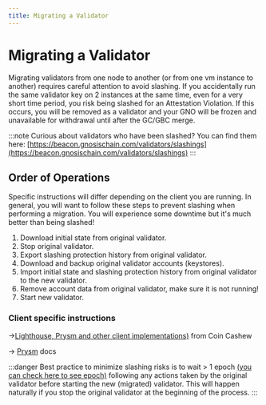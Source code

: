 ```yaml
---
title: Migrating a Validator
---
```


# Migrating a Validator

Migrating validators from one node to another (or from one vm instance to another) requires careful attention to avoid slashing. If you accidentally run the same validator key on 2 instances at the same time, even for a very short time period, you risk being slashed for an Attestation Violation. If this occurs, you will be removed as a validator and your GNO will be frozen and unavailable for withdrawal until after the GC/GBC merge.

:::note
Curious about validators who have been slashed? You can find them here: [https://beacon.gnosischain.com/validators/slashings](https://beacon.gnosischain.com/validators/slashings)
:::

## Order of Operations

Specific instructions will differ depending on the client you are running. In general, you will want to follow these steps to prevent slashing when performing a migration. You will experience some downtime but it's much better than being slashed!

1. Download initial state from original validator.
2. Stop original validator.
3. Export slashing protection history from original validator.
4. Download and backup original validator accounts (keystores).
5. Import initial state and slashing protection history from original validator to the new validator.
6. Remove account data from original validator, make sure it is not running!
7. Start new validator.

### Client specific instructions

\->[Lighthouse, Prysm and other client implementations)](https://www.coincashew.com/coins/overview-eth/guide-or-how-to-setup-a-validator-on-eth2-mainnet/part-iii-tips/switching-migrating-consensus-client) from Coin Cashew

\-> [Prysm](https://docs.prylabs.network/docs/advanced/migrating-keys/) docs

:::danger
Best practice to minimize slashing risks is to wait > 1 epoch [(you can check here to see epoch)](https://beacon.gnosischain.com/epochs) following any actions taken by the original validator before starting the new (migrated) validator. This will happen naturally if you stop the original validator at the beginning of the process.
:::
